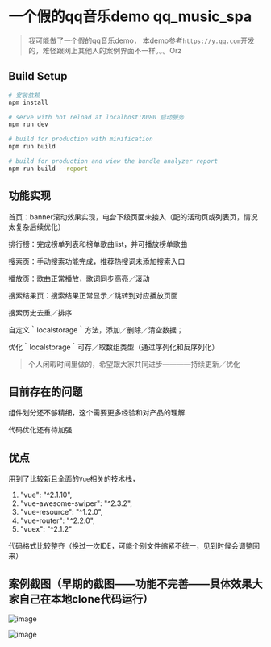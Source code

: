 # 一个假的qq音乐demo qq_music_spa

> 我可能做了一个假的qq音乐demo， 本demo参考`https://y.qq.com`开发的，难怪跟网上其他人的案例界面不一样。。。Orz

## Build Setup

``` bash
# 安装依赖
npm install

# serve with hot reload at localhost:8080 启动服务
npm run dev

# build for production with minification
npm run build

# build for production and view the bundle analyzer report
npm run build --report

```
## 功能实现

首页：banner滚动效果实现，电台下级页面未接入（配的活动页或列表页，情况太复杂后续优化）

排行榜：完成榜单列表和榜单歌曲list，并可播放榜单歌曲

搜索页：手动搜索功能完成，推荐热搜词未添加搜索入口

播放页：歌曲正常播放，歌词同步高亮／滚动

搜索结果页：搜索结果正常显示／跳转到对应播放页面

搜索历史去重／排序

自定义｀localstorage｀方法，添加／删除／清空数据；

优化｀localstorage｀可存／取数组类型（通过序列化和反序列化）


> 个人闲暇时间里做的，希望跟大家共同进步————持续更新／优化

## 目前存在的问题

组件划分还不够精细，这个需要更多经验和对产品的理解

代码优化还有待加强

## 优点

用到了比较新且全面的`Vue`相关的技术栈，

1. "vue": "^2.1.10",
2. "vue-awesome-swiper": "^2.3.2",
3. "vue-resource": "^1.2.0",
4. "vue-router": "^2.2.0",
5. "vuex": "^2.1.2"

代码格式比较整齐（换过一次IDE，可能个别文件缩紧不统一，见到时候会调整回来）


## 案例截图（早期的截图——功能不完善——具体效果大家自己在本地clone代码运行）
![image](https://github.com/chengjun2014/qq_music/blob/master/music.gif)


![image](https://github.com/chengjun2014/qq_music/blob/master/playing.gif)




